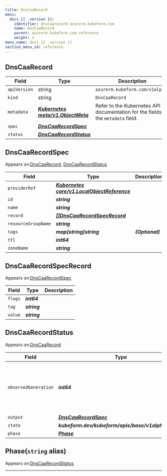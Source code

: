 ```yaml
---
title: DnsCaaRecord
menu:
  docs_{{ .version }}:
    identifier: dnscaarecord-azurerm.kubeform.com
    name: DnsCaaRecord
    parent: azurerm.kubeform.com-reference
    weight: 1
menu_name: docs_{{ .version }}
section_menu_id: reference
---
```


## DnsCaaRecord
| Field | Type | Description |
| ------ | ----- | ----------- |
| `apiVersion` | string | `azurerm.kubeform.com/v1alpha1` |
|    `kind` | string | `DnsCaaRecord` |
| `metadata` | ***[Kubernetes meta/v1.ObjectMeta](https://kubernetes.io/docs/reference/generated/kubernetes-api/v1.13/#objectmeta-v1-meta)***|Refer to the Kubernetes API documentation for the fields of the `metadata` field.|
| `spec` | ***[DnsCaaRecordSpec](#dnscaarecordspec)***||
| `status` | ***[DnsCaaRecordStatus](#dnscaarecordstatus)***||
## DnsCaaRecordSpec

Appears on:[DnsCaaRecord](#dnscaarecord), [DnsCaaRecordStatus](#dnscaarecordstatus)

| Field | Type | Description |
| ------ | ----- | ----------- |
| `providerRef` | ***[Kubernetes core/v1.LocalObjectReference](https://kubernetes.io/docs/reference/generated/kubernetes-api/v1.13/#localobjectreference-v1-core)***||
| `id` | ***string***||
| `name` | ***string***||
| `record` | ***[[]DnsCaaRecordSpecRecord](#dnscaarecordspecrecord)***||
| `resourceGroupName` | ***string***||
| `tags` | ***map[string]string***| ***(Optional)*** |
| `ttl` | ***int64***||
| `zoneName` | ***string***||
## DnsCaaRecordSpecRecord

Appears on:[DnsCaaRecordSpec](#dnscaarecordspec)

| Field | Type | Description |
| ------ | ----- | ----------- |
| `flags` | ***int64***||
| `tag` | ***string***||
| `value` | ***string***||
## DnsCaaRecordStatus

Appears on:[DnsCaaRecord](#dnscaarecord)

| Field | Type | Description |
| ------ | ----- | ----------- |
| `observedGeneration` | ***int64***| ***(Optional)*** Resource generation, which is updated on mutation by the API Server.|
| `output` | ***[DnsCaaRecordSpec](#dnscaarecordspec)***| ***(Optional)*** |
| `state` | ***kubeform.dev/kubeform/apis/base/v1alpha1.State***| ***(Optional)*** |
| `phase` | ***[Phase](#phase)***| ***(Optional)*** |
## Phase(`string` alias)

Appears on:[DnsCaaRecordStatus](#dnscaarecordstatus)

---
